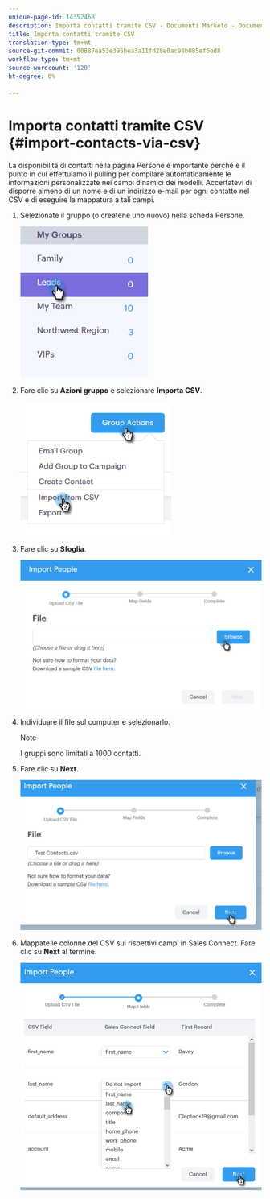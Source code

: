 ```yaml
---
unique-page-id: 14352468
description: Importa contatti tramite CSV - Documenti Marketo - Documentazione prodotto
title: Importa contatti tramite CSV
translation-type: tm+mt
source-git-commit: 00887ea53e395bea3a11fd28e0ac98b085ef6ed8
workflow-type: tm+mt
source-wordcount: '120'
ht-degree: 0%

---
```



# Importa contatti tramite CSV {#import-contacts-via-csv}

La disponibilità di contatti nella pagina Persone è importante perché è il punto in cui effettuiamo il pulling per compilare automaticamente le informazioni personalizzate nei campi dinamici dei modelli. Accertatevi di disporre almeno di un nome e di un indirizzo e-mail per ogni contatto nel CSV e di eseguire la mappatura a tali campi.

1. Selezionate il gruppo (o createne uno nuovo) nella scheda Persone.

   ![](assets/one.png)

1. Fare clic su **Azioni gruppo** e selezionare **Importa CSV**.

   ![](assets/two.png)

1. Fare clic su **Sfoglia**.

   ![](assets/three.png)

1. Individuare il file sul computer e selezionarlo.

   >[!NOTE]
   >
   >I gruppi sono limitati a 1000 contatti.

1. Fare clic su **Next**.

   ![](assets/four.png)

1. Mappate le colonne del CSV sui rispettivi campi in Sales Connect. Fare clic su **Next** al termine.

   ![](assets/five.png)

